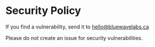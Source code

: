 # Security Policy

If you find a vulnerability, send it to hello@bluewavelabs.ca 

Please do not create an issue for security vulnerabilities.
